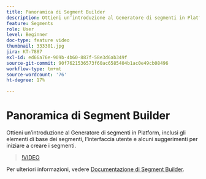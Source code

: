 ```yaml
---
title: Panoramica di Segment Builder
description: Ottieni un’introduzione al Generatore di segmenti in Platform, inclusi gli elementi di base dei segmenti, l’interfaccia utente e alcuni suggerimenti per iniziare a creare i segmenti.
feature: Segments
role: User
level: Beginner
doc-type: feature video
thumbnail: 333301.jpg
jira: KT-7887
exl-id: ed66a76e-909b-4b60-887f-58e3d6ab349f
source-git-commit: 90f7621536573f60ac6585404b1ac0e49cb08496
workflow-type: tm+mt
source-wordcount: '76'
ht-degree: 17%

---
```


# Panoramica di Segment Builder

Ottieni un’introduzione al Generatore di segmenti in Platform, inclusi gli elementi di base dei segmenti, l’interfaccia utente e alcuni suggerimenti per iniziare a creare i segmenti.

>[!VIDEO](https://video.tv.adobe.com/v/333301/?quality=12&learn=on)

Per ulteriori informazioni, vedere [Documentazione di Segment Builder](https://experienceleague.adobe.com/docs/experience-platform/segmentation/ui/segment-builder.html?lang=it).